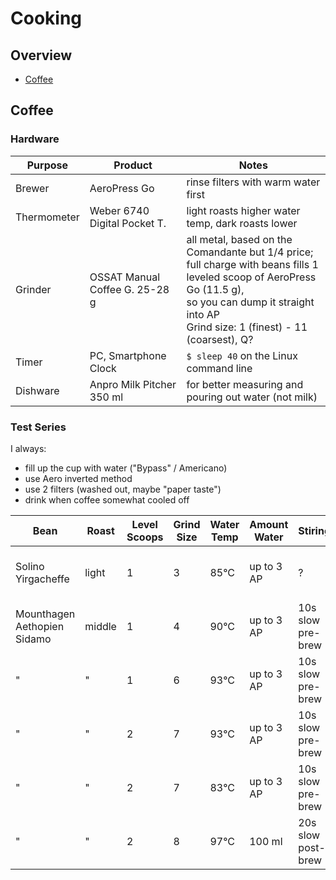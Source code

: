 # Cooking

## Overview

- [Coffee](#coffee)


## Coffee

### Hardware

| Purpose              | Product                        | Notes
|----------------------|--------------------------------|---------------------------------
| Brewer               | AeroPress Go                   | rinse filters with warm water first
| Thermometer          | Weber 6740 Digital Pocket T.   | light roasts higher water temp, dark roasts lower
| Grinder              | OSSAT Manual Coffee G. 25-28 g | all metal, based on the Comandante but 1/4 price; <br>full charge with beans fills 1 leveled scoop of AeroPress Go (11.5 g), <br> so you can dump it straight into AP<br>Grind size: 1 (finest) - 11 (coarsest), Q?
| Timer                | PC, Smartphone Clock           | `$ sleep 40` on the Linux command line
| Dishware             | Anpro Milk Pitcher 350 ml      | for better measuring and pouring out water (not milk)


### Test Series

I always:
- fill up the cup with water ("Bypass" / Americano)
- use Aero inverted method
- use 2 filters (washed out, maybe "paper taste")
- drink when coffee somewhat cooled off 


| Bean                         | Roast  | Level Scoops | Grind Size | Water Temp | Amount Water | Stiring            | Brew Time | Subjective 
|------------------------------|--------|--------------|------------|------------|--------------|--------------------|-----------|-------------
| Solino Yirgacheffe           | light  | 1            | 3          | 85&deg;C   | up to 3 AP   | ?                  | 50s open  | &starf;&starf;&star;&star;&star; quality but too light for me
| Mounthagen Aethopien Sidamo  | middle | 1            | 4          | 90&deg;C   | up to 3 AP   | 10s slow pre-brew  | 50s open  | &starf;&starf;&star;&star;&star;
| "                            | "      | 1            | 6          | 93&deg;C   | up to 3 AP   | 10s slow pre-brew  | 40s open  | &starf;&starf;&starf;&star;&star; ok for me, too weak for mom
| "                            | "      | 2            | 7          | 93&deg;C   | up to 3 AP   | 10s slow pre-brew  | 40s open  | &starf;&starf;&starf;&starf;&star;
| "                            | "      | 2            | 7          | 83&deg;C   | up to 3 AP   | 10s slow pre-brew  | 40s open  | &starf;&star;&star;&star;&star; somehwat sour
| "                            | "      | 2            | 8          | 97&deg;C   | 100 ml       | 20s slow post-brew | 20s open  | &starf;&starf;&starf;&starf;&star; 








